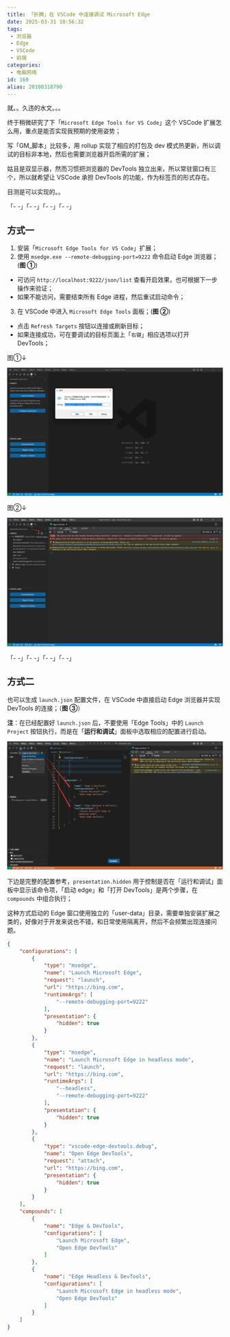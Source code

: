 ```yaml
---
title: 「折腾」在 VSCode 中连接调试 Microsoft Edge
date: 2025-03-31 10:56:32
tags:
 - 浏览器
 - Edge
 - VSCode
 - 前端
categories:
 - 电脑网络
id: 160
alias: 20100318790
---
```


就。。久违的水文。。。

<!--more-->

终于稍微研究了下「`Microsoft Edge Tools for VS Code`」这个 VSCode 扩展怎么用，重点是能否实现我预期的使用姿势；

写「GM_脚本」比较多，用 rollup 实现了相应的打包及 dev 模式热更新，所以调试的目标非本地，然后也需要浏览器开启所需的扩展；

姑且是双显示器，然而习惯把浏览器的 DevTools 独立出来，所以常驻窗口有三个，所以就希望让 VSCode 承担 DevTools 的功能，作为标签页的形式存在。

目测是可以实现的。。

「- -」「- -」「- -」「- -」

## 方式一

1. 安装「`Microsoft Edge Tools for VS Code`」扩展；
2. 使用 `msedge.exe --remote-debugging-port=9222` 命令启动 Edge 浏览器；(**图 ①**)
  - 可访问 `http://localhost:9222/json/list` 查看开启效果，也可根据下一步操作来验证；
  - 如果不能访问，需要结束所有 Edge 进程，然后重试启动命令；
3. 在 VSCode 中进入 `Microsoft Edge Tools` 面板；(**图 ②**)
  - 点击 `Refresh Targets` 按钮以连接或刷新目标；
  - 如果连接成功，可在要调试的目标页面上「`右键`」相应选项以打开 DevTools；

图①↓

![图 ①](./001.png)

图②↓

![图 ②](./002.png)

「- -」「- -」「- -」「- -」

## 方式二

也可以生成 `launch.json` 配置文件，在 VSCode 中直接启动 Edge 浏览器并实现 DevTools 的连接；（**图 ③**）

**注**：在已经配置好 `launch.json` 后，不要使用「Edge Tools」中的 `Launch Project` 按钮执行，而是在「**运行和调试**」面板中选取相应的配置进行启动。

![图 ③](./003.png)

下边是完整的配置参考，`presentation.hidden` 用于控制是否在「运行和调试」面板中显示该命令项，「启动 edge」和「打开 DevTools」是两个步骤，在 `compounds` 中组合执行；

这种方式启动的 Edge 窗口使用独立的「user-data」目录，需要单独安装扩展之类的，好像对于开发来说也不错，和日常使用隔离开，然后不会频繁出现连接问题。

```json
{
    "configurations": [
        {
            "type": "msedge",
            "name": "Launch Microsoft Edge",
            "request": "launch",
            "url": "https://bing.com",
            "runtimeArgs": [
                "--remote-debugging-port=9222"
            ],
            "presentation": {
                "hidden": true
            }
        },
        {
            "type": "msedge",
            "name": "Launch Microsoft Edge in headless mode",
            "request": "launch",
            "url": "https://bing.com",
            "runtimeArgs": [
                "--headless",
                "--remote-debugging-port=9222"
            ],
            "presentation": {
                "hidden": true
            }
        },
        {
            "type": "vscode-edge-devtools.debug",
            "name": "Open Edge DevTools",
            "request": "attach",
            "url": "https://bing.com",
            "presentation": {
                "hidden": true
            }
        }
    ],
    "compounds": [
        {
            "name": "Edge & DevTools",
            "configurations": [
                "Launch Microsoft Edge",
                "Open Edge DevTools"
            ]
        },
        {
            "name": "Edge Headless & DevTools",
            "configurations": [
                "Launch Microsoft Edge in headless mode",
                "Open Edge DevTools"
            ]
        }
    ]
}

```

